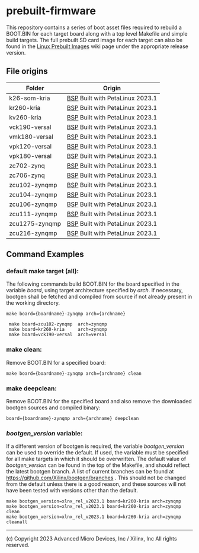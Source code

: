 # prebuilt-firmware
This repository contains a series of boot asset files required to rebuild a BOOT.BIN for each target board along with a top level Makefile and simple build targets.  The full prebuilt SD card image for each target can also be found in the  [Linux Prebuilt Images](https://xilinx-wiki.atlassian.net/wiki/spaces/A/pages/18842316/Linux+Prebuilt+Images) wiki page under the appropriate release version.

## File origins
| Folder        |Origin                                                                                                                                          |
|---------------|------------------------------------------------------------------------------------------------------------------------------------------------|
|k26-som-kria   | [BSP](https://www.xilinx.com/support/download/index.html/content/xilinx/en/downloadNav/embedded-design-tools.html) Built with PetaLinux 2023.1 |
|kr260-kria     | [BSP](https://www.xilinx.com/support/download/index.html/content/xilinx/en/downloadNav/embedded-design-tools.html) Built with PetaLinux 2023.1 |
|kv260-kria     | [BSP](https://www.xilinx.com/support/download/index.html/content/xilinx/en/downloadNav/embedded-design-tools.html) Built with PetaLinux 2023.1 |
|vck190-versal  | [BSP](https://www.xilinx.com/support/download/index.html/content/xilinx/en/downloadNav/embedded-design-tools.html) Built with PetaLinux 2023.1 |
|vmk180-versal  | [BSP](https://www.xilinx.com/support/download/index.html/content/xilinx/en/downloadNav/embedded-design-tools.html) Built with PetaLinux 2023.1 |
|vpk120-versal  | [BSP](https://www.xilinx.com/support/download/index.html/content/xilinx/en/downloadNav/embedded-design-tools.html) Built with PetaLinux 2023.1 |
|vpk180-versal  | [BSP](https://www.xilinx.com/support/download/index.html/content/xilinx/en/downloadNav/embedded-design-tools.html) Built with PetaLinux 2023.1 |
|zc702-zynq     | [BSP](https://www.xilinx.com/support/download/index.html/content/xilinx/en/downloadNav/embedded-design-tools.html) Built with PetaLinux 2023.1 |
|zc706-zynq     | [BSP](https://www.xilinx.com/support/download/index.html/content/xilinx/en/downloadNav/embedded-design-tools.html) Built with PetaLinux 2023.1 |
|zcu102-zynqmp  | [BSP](https://www.xilinx.com/support/download/index.html/content/xilinx/en/downloadNav/embedded-design-tools.html) Built with PetaLinux 2023.1 |
|zcu104-zynqmp  | [BSP](https://www.xilinx.com/support/download/index.html/content/xilinx/en/downloadNav/embedded-design-tools.html) Built with PetaLinux 2023.1 |
|zcu106-zynqmp  | [BSP](https://www.xilinx.com/support/download/index.html/content/xilinx/en/downloadNav/embedded-design-tools.html) Built with PetaLinux 2023.1 |
|zcu111-zynqmp  | [BSP](https://www.xilinx.com/support/download/index.html/content/xilinx/en/downloadNav/embedded-design-tools.html) Built with PetaLinux 2023.1 |
|zcu1275-zynqmp | [BSP](https://www.xilinx.com/support/download/index.html/content/xilinx/en/downloadNav/embedded-design-tools.html) Built with PetaLinux 2023.1 |
|zcu216-zynqmp  | [BSP](https://www.xilinx.com/support/download/index.html/content/xilinx/en/downloadNav/embedded-design-tools.html) Built with PetaLinux 2023.1 |


## Command Examples

### default make target (all):
The following commands build BOOT.BIN for the board specified in the variable *board*, using target architecture specified by *arch*.  If necessary, bootgen shall be fetched and compiled from source if not already present in the working directory.

```
make board={boardname}-zynqmp arch={archname}

 make board=zcu102-zynqmp  arch=zynqmp
 make board=kr260-kria     arch=zynqmp
 make board=vck190-versal  arch=versal
```
### make clean:
Remove BOOT.BIN for a specified board:

```
make board={boardname}-zynqmp arch={archname} clean
```

### make deepclean:
Remove BOOT.BIN for the specified board and also remove the downloaded bootgen sources and compiled binary:

```
board={boardname}-zynqmp arch={archname} deepclean
```

### *bootgen_version* variable:

If a different version of bootgen is required, the variable *bootgen_version* can be used to override the default.  If used, the variable must be specified for all make targets in which it should be overwritten.  The default value of *bootgen_version* can be found in the top of the Makefile, and should reflect the latest bootgen branch.  A list of current branches can be found at https://github.com/Xilinx/bootgen/branches .  This should not be changed from the default unless there is a good reason, and these sources will not have been tested with versions other than the default.

```
make bootgen_version=xlnx_rel_v2023.1 board=kr260-kria arch=zynqmp
make bootgen_version=xlnx_rel_v2023.1 board=kr260-kria arch=zynqmp clean
make bootgen_version=xlnx_rel_v2023.1 board=kr260-kria arch=zynqmp cleanall
```

---
(c) Copyright 2023 Advanced Micro Devices, Inc / Xilinx, Inc All rights reserved.
